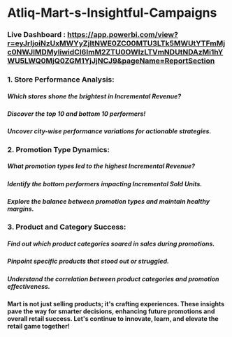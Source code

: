 # Atliq-Mart-s-Insightful-Campaigns

### Live Dashboard : https://app.powerbi.com/view?r=eyJrIjoiNzUxMWYyZjItNWE0ZC00MTU3LTk5MWUtYTFmMjc0NWJlMDMyIiwidCI6ImM2ZTU0OWIzLTVmNDUtNDAzMi1hYWU5LWQ0MjQ0ZGM1YjJjNCJ9&pageName=ReportSection

### 1. Store Performance Analysis:
   #####  Which stores shone the brightest in Incremental Revenue?
   ##### Discover the top 10 and bottom 10 performers!
   ##### Uncover city-wise performance variations for actionable strategies.

### 2. Promotion Type Dynamics:
   ##### What promotion types led to the highest Incremental Revenue?
   ##### Identify the bottom performers impacting Incremental Sold Units.
   ##### Explore the balance between promotion types and maintain healthy margins.

### 3. Product and Category Success:
   ##### Find out which product categories soared in sales during promotions.
   ##### Pinpoint specific products that stood out or struggled.
   ##### Understand the correlation between product categories and promotion effectiveness.

####  Mart is not just selling products; it's crafting experiences. These insights pave the way for smarter decisions, enhancing future promotions and overall retail success. Let's continue to innovate, learn, and elevate the retail game together!

